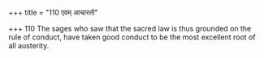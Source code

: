 +++
title = "110 एवम् आचारतो"

+++
110	The sages who saw that the sacred law is thus grounded on the rule of conduct, have taken good conduct to be the most excellent root of all austerity.